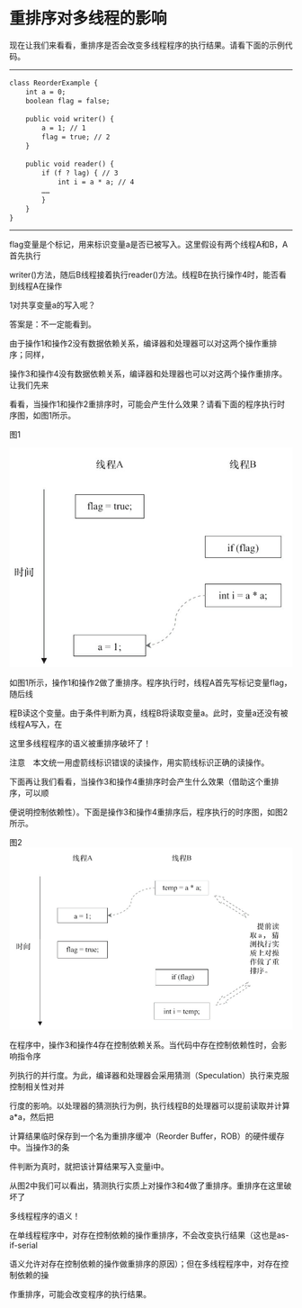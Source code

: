 # 重排序对多线程的影响

现在让我们来看看，重排序是否会改变多线程程序的执行结果。请看下面的示例代码。

---

```
class ReorderExample {
    int a = 0;
    boolean flag = false;

    public void writer() {
        a = 1; // 1
        flag = true; // 2
    }

    public void reader() {
        if (f ? lag) { // 3
            int i = a * a; // 4
        ……
        }
    }
}
```

---

flag变量是个标记，用来标识变量a是否已被写入。这里假设有两个线程A和B，A首先执行

writer\(\)方法，随后B线程接着执行reader\(\)方法。线程B在执行操作4时，能否看到线程A在操作

1对共享变量a的写入呢？

答案是：不一定能看到。

由于操作1和操作2没有数据依赖关系，编译器和处理器可以对这两个操作重排序；同样，

操作3和操作4没有数据依赖关系，编译器和处理器也可以对这两个操作重排序。让我们先来

看看，当操作1和操作2重排序时，可能会产生什么效果？请看下面的程序执行时序图，如图1所示。

图1

![](/assets/import-resort-1.png)



如图1所示，操作1和操作2做了重排序。程序执行时，线程A首先写标记变量flag，随后线

程B读这个变量。由于条件判断为真，线程B将读取变量a。此时，变量a还没有被线程A写入，在

这里多线程程序的语义被重排序破坏了！

注意　本文统一用虚箭线标识错误的读操作，用实箭线标识正确的读操作。

下面再让我们看看，当操作3和操作4重排序时会产生什么效果（借助这个重排序，可以顺

便说明控制依赖性）。下面是操作3和操作4重排序后，程序执行的时序图，如图2所示。

图2![](/assets/import-resort-2.png)

在程序中，操作3和操作4存在控制依赖关系。当代码中存在控制依赖性时，会影响指令序

列执行的并行度。为此，编译器和处理器会采用猜测（Speculation）执行来克服控制相关性对并

行度的影响。以处理器的猜测执行为例，执行线程B的处理器可以提前读取并计算a\*a，然后把

计算结果临时保存到一个名为重排序缓冲（Reorder Buffer，ROB）的硬件缓存中。当操作3的条

件判断为真时，就把该计算结果写入变量i中。

从图2中我们可以看出，猜测执行实质上对操作3和4做了重排序。重排序在这里破坏了

多线程程序的语义！

在单线程程序中，对存在控制依赖的操作重排序，不会改变执行结果（这也是as-if-serial

语义允许对存在控制依赖的操作做重排序的原因）；但在多线程程序中，对存在控制依赖的操

作重排序，可能会改变程序的执行结果。


